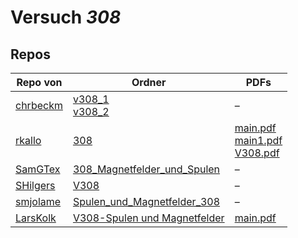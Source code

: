# Versuch *308*

## Repos

|          Repo von          |                                                                           Ordner                                                                            |                                                                                                                                                                                  PDFs                                                                                                                                                                                  |
|----------------------------|-------------------------------------------------------------------------------------------------------------------------------------------------------------|------------------------------------------------------------------------------------------------------------------------------------------------------------------------------------------------------------------------------------------------------------------------------------------------------------------------------------------------------------------------|
|[chrbeckm](../repo/chrbeckm)|[v308_1](https://github.com/chrbeckm/anfaenger-praktikum/tree/master/v308_1)<br/>[v308_2](https://github.com/chrbeckm/anfaenger-praktikum/tree/master/v308_2)|–                                                                                                                                                                                                                                                                                                                                                                       |
|[rkallo](../repo/rkallo)    |[308](https://github.com/rkallo/APWS1718/tree/master/308)                                                                                                    |[main.pdf](https://docs.google.com/viewer?url=https://raw.githubusercontent.com/rkallo/APWS1718/master/308/main.pdf)<br/>[main1.pdf](https://docs.google.com/viewer?url=https://raw.githubusercontent.com/rkallo/APWS1718/master/308/main1.pdf)<br/>[V308.pdf](https://docs.google.com/viewer?url=https://raw.githubusercontent.com/rkallo/APWS1718/master/308/V308.pdf)|
|[SamGTex](../repo/SamGTex)  |[308_Magnetfelder_und_Spulen](https://github.com/SamGTex/Physik_Praktikum_Samuel_Max/tree/master/308_Magnetfelder_und_Spulen)                                |–                                                                                                                                                                                                                                                                                                                                                                       |
|[SHilgers](../repo/SHilgers)|[V308](https://github.com/SHilgers/Praktikum2/tree/master/V308)                                                                                              |–                                                                                                                                                                                                                                                                                                                                                                       |
|[smjolame](../repo/smjolame)|[Spulen_und_Magnetfelder_308](https://github.com/smjolame/Praktikum_1/tree/master/Spulen_und_Magnetfelder_308)                                               |–                                                                                                                                                                                                                                                                                                                                                                       |
|[LarsKolk](../repo/LarsKolk)|[V308-Spulen und Magnetfelder](https://github.com/LarsKolk/Anfaengerpraktikum/tree/master/V308-Spulen%20und%20Magnetfelder)                                  |[main.pdf](https://docs.google.com/viewer?url=https://raw.githubusercontent.com/LarsKolk/Anfaengerpraktikum/master/V308-Spulen%20und%20Magnetfelder/main.pdf)                                                                                                                                                                                                           |
